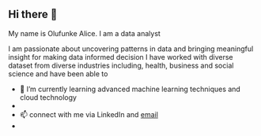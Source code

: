 ## Hi there 👋
My name is Olufunke Alice. I am a data analyst

I am passionate about uncovering patterns in data and bringing meaningful insight for making data informed decision
I have worked with diverse dataset from diverse industries including, health, business and social science and have been able to 

- 🌱 I’m currently learning advanced machine learning techniques and cloud technology
- 
- 📫 connect with me via LinkedIn and [email](popoolaniola@gmail.com)
- 
